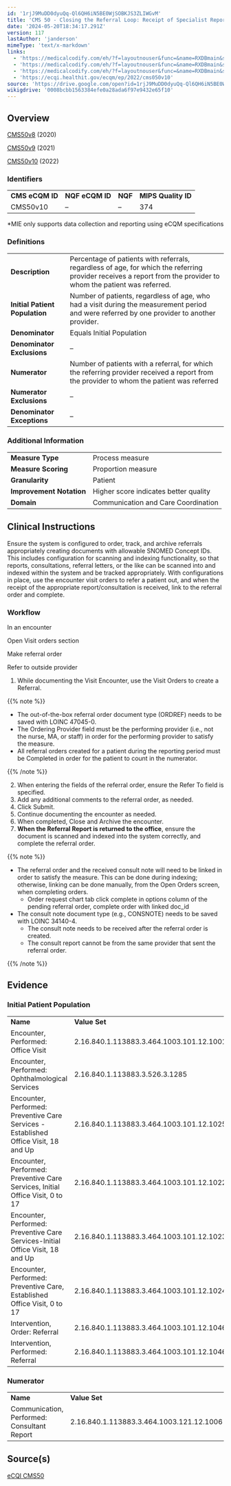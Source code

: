 ```yaml
---
id: '1rjJ9MuDD0dyuQq-Ql6QH6iN5BE0WjSOBKJS3ZLIWGvM'
title: 'CMS 50 - Closing the Referral Loop: Receipt of Specialist Report'
date: '2024-05-20T18:34:17.291Z'
version: 117
lastAuthor: 'janderson'
mimeType: 'text/x-markdown'
links:
  - 'https://medicalcodify.com/eh/?f=layoutnouser&func=&name=RXDBmain&showresult=CMS50v8&showresulttype=Measure'
  - 'https://medicalcodify.com/eh/?f=layoutnouser&func=&name=RXDBmain&showresult=CMS50v9&showresulttype=Measure'
  - 'https://medicalcodify.com/eh/?f=layoutnouser&func=&name=RXDBmain&showresult=CMS50v10&showresulttype=Measure'
  - 'https://ecqi.healthit.gov/ecqm/ep/2022/cms050v10'
source: 'https://drive.google.com/open?id=1rjJ9MuDD0dyuQq-Ql6QH6iN5BE0WjSOBKJS3ZLIWGvM'
wikigdrive: '0008bcbb1563384efe0a28ada6f97e9432e65f10'
---
```

## Overview

[CMS50v8](https://medicalcodify.com/eh/?f=layoutnouser&func=&name=RXDBmain&showresult=CMS50v8&showresulttype=Measure) (2020)

[CMS50v9](https://medicalcodify.com/eh/?f=layoutnouser&func=&name=RXDBmain&showresult=CMS50v9&showresulttype=Measure) (2021)

[CMS50v10](https://medicalcodify.com/eh/?f=layoutnouser&func=&name=RXDBmain&showresult=CMS50v10&showresulttype=Measure) (2022)

### Identifiers

<table>
<tr>
<td><strong>CMS eCQM ID</strong></td>
<td><strong>NQF eCQM ID</strong></td>
<td><strong>NQF</strong></td>
<td><strong>MIPS Quality ID</strong></td>
</tr>
<tr>
<td>CMS50v10</td>
<td>–</td>
<td>–</td>
<td>374</td>
</tr>
</table>

*MIE only supports data collection and reporting using eCQM specifications

### Definitions

<table>
<tr>
<td><strong>Description</strong></td>
<td>Percentage of patients with referrals, regardless of age, for which the referring provider receives a report from the provider to whom the patient was referred.</td>
</tr>
<tr>
<td><strong>Initial Patient Population</strong></td>
<td>Number of patients, regardless of age, who had a visit during the measurement period and were referred by one provider to another provider.</td>
</tr>
<tr>
<td><strong>Denominator</strong></td>
<td>Equals Initial Population</td>
</tr>
<tr>
<td><strong>Denominator Exclusions</strong></td>
<td>–</td>
</tr>
<tr>
<td><strong>Numerator</strong></td>
<td>Number of patients with a referral, for which the referring provider received a report from the provider to whom the patient was referred</td>
</tr>
<tr>
<td><strong>Numerator Exclusions</strong></td>
<td>–</td>
</tr>
<tr>
<td><strong>Denominator Exceptions</strong></td>
<td>–</td>
</tr>
</table>

### Additional Information

<table>
<tr>
<td><strong>Measure Type</strong></td>
<td>Process measure</td>
</tr>
<tr>
<td><strong>Measure Scoring</strong></td>
<td>Proportion measure</td>
</tr>
<tr>
<td><strong>Granularity</strong></td>
<td>Patient</td>
</tr>
<tr>
<td><strong>Improvement Notation</strong></td>
<td>Higher score indicates better quality</td>
</tr>
<tr>
<td><strong>Domain</strong></td>
<td>Communication and Care Coordination</td>
</tr>
</table>

## Clinical Instructions

Ensure the system is configured to order, track, and archive referrals appropriately creating documents with allowable SNOMED Concept IDs. This includes configuration for scanning and indexing functionality, so that reports, consultations, referral letters, or the like can be scanned into and indexed within the system and be tracked appropriately. With configurations in place, use the encounter visit orders to refer a patient out, and when the receipt of the appropriate report/consultation is received, link to the referral order and complete.

### Workflow

In an encounter

Open Visit orders section

Make referral order

Refer to outside provider

1. While documenting the Visit Encounter, use the Visit Orders to create a Referral.

{{% note %}}

* The out-of-the-box referral order document type (ORDREF) needs to be saved with LOINC 47045-0.
* The Ordering Provider field must be the performing provider (i.e., not the nurse, MA, or staff) in order for the performing provider to satisfy the measure.
* All referral orders created for a patient during the reporting period must be Completed in order for the patient to count in the numerator.

{{% /note %}}

2. When entering the fields of the referral order, ensure the Refer To field is specified.
3. Add any additional comments to the referral order, as needed.
4. Click Submit.
5. Continue documenting the encounter as needed.
6. When completed, Close and Archive the encounter.
7. <strong>When the Referral Report is returned to the office</strong>, ensure the document is scanned and indexed into the system correctly, and complete the referral order.

{{% note %}}

* The referral order and the received consult note will need to be linked in order to satisfy the measure. This can be done during indexing; otherwise, linking can be done manually, from the Open Orders screen, when completing orders.
    * Order request chart tab click complete in options column of the pending referral order, complete order with linked doc_id
* The consult note document type (e.g., CONSNOTE) needs to be saved with LOINC 34140-4.
    * The consult note needs to be received after the referral order is created.
    * The consult report cannot be from the same provider that sent the referral order.

{{% /note %}}

## Evidence

### Initial Patient Population

<table>
<tr>
<td><strong>Name</strong></td>
<td><strong>Value Set</strong></td>
</tr>
<tr>
<td>Encounter, Performed: Office Visit</td>
<td>2.16.840.1.113883.3.464.1003.101.12.1001</td>
</tr>
<tr>
<td>Encounter, Performed: Ophthalmological Services</td>
<td>2.16.840.1.113883.3.526.3.1285</td>
</tr>
<tr>
<td>Encounter, Performed: Preventive Care Services - Established Office Visit, 18 and Up</td>
<td>2.16.840.1.113883.3.464.1003.101.12.1025</td>
</tr>
<tr>
<td>Encounter, Performed: Preventive Care Services, Initial Office Visit, 0 to 17</td>
<td>2.16.840.1.113883.3.464.1003.101.12.1022</td>
</tr>
<tr>
<td>Encounter, Performed: Preventive Care Services-Initial Office Visit, 18 and Up</td>
<td>2.16.840.1.113883.3.464.1003.101.12.1023</td>
</tr>
<tr>
<td>Encounter, Performed: Preventive Care, Established Office Visit, 0 to 17</td>
<td>2.16.840.1.113883.3.464.1003.101.12.1024</td>
</tr>
<tr>
<td>Intervention, Order: Referral</td>
<td>2.16.840.1.113883.3.464.1003.101.12.1046</td>
</tr>
<tr>
<td>Intervention, Performed: Referral</td>
<td>2.16.840.1.113883.3.464.1003.101.12.1046</td>
</tr>
</table>

### Numerator

<table>
<tr>
<td><strong>Name</strong></td>
<td><strong>Value Set</strong></td>
</tr>
<tr>
<td>Communication, Performed: Consultant Report</td>
<td>2.16.840.1.113883.3.464.1003.121.12.1006</td>
</tr>
</table>

## Source(s)

[eCQI CMS50](https://ecqi.healthit.gov/ecqm/ep/2022/cms050v10)
